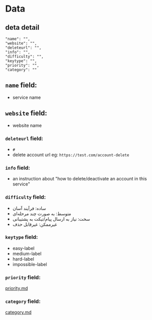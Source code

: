 # Data

## deta detail

```
"name": "",
"website": "",
"deleteurl": "",
"info": "",
"difficulty": "",
"keytype": "",
"priority": "",
"category": ""
```

## `name` field:
- service name

## `website` field:
- website name

### `deleteurl` field:
- `#`
- delete account url eg: `https://test.com/account-delete`

### `info` field:
- an instruction about "how to delete/deactivate an account in this service"

### `difficulty` field:

- ساده:‌ فرآیند آسان
- متوسط: به صورت چند مرحله‌ای
- سخت:‌ نیاز به ارسال پیام/تیکت به پشتیبانی
- غیرممکن: غیرقابل حذف

### `keytype` field:

- easy-label
- medium-label
- hard-label
- impossible-label

### `priority` field:

[priority.md](https://github.com/rtbf-ir/rtbf.ir/blob/main/data/data/priority.md)

### `category` field:

[category.md](https://github.com/rtbf-ir/rtbf.ir/blob/main/data/data/category.md)
